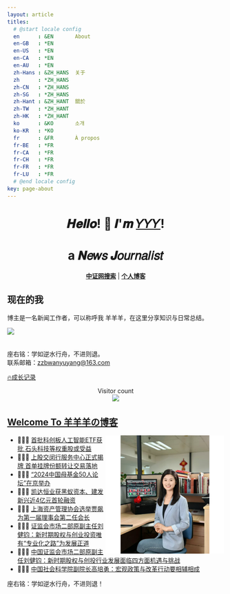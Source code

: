```yaml
---
layout: article
titles:
  # @start locale config
  en      : &EN       About
  en-GB   : *EN
  en-US   : *EN
  en-CA   : *EN
  en-AU   : *EN
  zh-Hans : &ZH_HANS  关于
  zh      : *ZH_HANS
  zh-CN   : *ZH_HANS
  zh-SG   : *ZH_HANS
  zh-Hant : &ZH_HANT  關於
  zh-TW   : *ZH_HANT
  zh-HK   : *ZH_HANT
  ko      : &KO       소개
  ko-KR   : *KO
  fr      : &FR       À propos
  fr-BE   : *FR
  fr-CA   : *FR
  fr-CH   : *FR
  fr-FR   : *FR
  fr-LU   : *FR
  # @end locale config
key: page-about
---
```



<h1 align="center"> 𝑯𝒆𝒍𝒍𝒐! 👋  𝑰'𝒎 <a href="https://github.com/yyy-up-up">𝑌𝑌𝑌</a>!</h1>
<h1 align="center"> a 𝑵𝑒𝑤𝑠 𝑱𝑜𝑢𝑟𝑛𝑎𝑙𝑖𝑠𝑡 </h1>

<p align="center">
  <strong><a href="https://search.cs.com.cn/search?searchword=%E6%9D%A8%E7%9A%96%E7%8E%89&channelid=215308">中证网搜索</a></strong> |
  <strong><a href="https://yyy-up-up.github.io/">个人博客</a></strong>
</p>

## 现在的我

博主是一名新闻工作者，可以称呼我 羊羊羊，在这里分享知识与日常总结。

<a href="https://github.com/yyy-up-up"><img src="https://img.shields.io/github/stars/yyy-up-up?color=faf408&label=github%20stars&logo=github" /></a><br/>

<br/>座右铭：学如逆水行舟，不进则退。<br/> 联系邮箱：zzbwanyuyang@163.com

[:fire:成长记录](https://yyy-up-up.github.io/)


<p align="center"> Visitor count<br> <img src="https://profile-counter.glitch.me/yyy-up-up/count.svg" /></p>

##  [Welcome To 羊羊羊の博客](https://yangchaoyi.vip/)

<a href="https://alili.tech"><img src="https://raw.githubusercontent.com/yyy-up-up/yyy-up-up.github.io/refs/heads/master/assets/web-app-manifest-512x512.png" align="right" height="275" /></a>

- 👨🏻‍💻  [首批科创板人工智能ETF获批 石头科技等权重股或受益](https://search.cs.com.cn/search?channelid=215308&perpage=&templet=&token=12.1462412070719.47&searchword=%E6%9D%A8%E7%9A%96%E7%8E%89)
- 👨🏻‍💻  [上股交闵行服务中心正式揭牌 首单挂牌份额转让交易落地](https://search.cs.com.cn/search?channelid=215308&perpage=&templet=&token=12.1462412070719.47&searchword=%E6%9D%A8%E7%9A%96%E7%8E%89)
- 👨🏻‍💻  [“2024中国母基金50人论坛”在京举办 ](https://search.cs.com.cn/search?channelid=215308&perpage=&templet=&token=12.1462412070719.47&searchword=%E6%9D%A8%E7%9A%96%E7%8E%89)
- 👨🏻‍💻  [凯达恒业获黑蚁资本、建发新兴近4亿元首轮融资](https://search.cs.com.cn/search?channelid=215308&perpage=&templet=&token=12.1462412070719.47&searchword=%E6%9D%A8%E7%9A%96%E7%8E%89)
- 👨🏻‍💻  [上海资产管理协会选举贾飙为第一届理事会第二任会长](https://search.cs.com.cn/search?channelid=215308&perpage=&templet=&token=12.1462412070719.47&searchword=%E6%9D%A8%E7%9A%96%E7%8E%89)
- 👨🏻‍💻  [证监会市场二部原副主任刘健钧：新时期股权与创业投资唯有“专业化之路”为发展正道](https://search.cs.com.cn/search?channelid=215308&perpage=&templet=&token=12.1462412070719.47&searchword=%E6%9D%A8%E7%9A%96%E7%8E%89)
- 👨🏻‍💻  [中国证监会市场二部原副主任刘健钧：新时期股权与创投行业发展面临四方面机遇与挑战](https://search.cs.com.cn/search?channelid=215308&perpage=&templet=&token=12.1462412070719.47&searchword=%E6%9D%A8%E7%9A%96%E7%8E%89)
- 👨🏻‍💻  [中国社会科学院副院长高培勇：宏观政策与改革行动要相辅相成](https://search.cs.com.cn/search?channelid=215308&perpage=&templet=&token=12.1462412070719.47&searchword=%E6%9D%A8%E7%9A%96%E7%8E%89)

座右铭：学如逆水行舟，不进则退！


